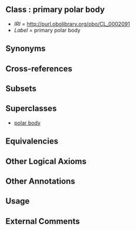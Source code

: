 
## Class : primary polar body

 * *IRI* = http://purl.obolibrary.org/obo/CL_0002091
 * *Label* = primary polar body

## Synonyms


## Cross-references


## Subsets


## Superclasses

 * [polar body](../../CL/90/CL_0002090.md)

## Equivalencies


## Other Logical Axioms


## Other Annotations


## Usage


## External Comments

